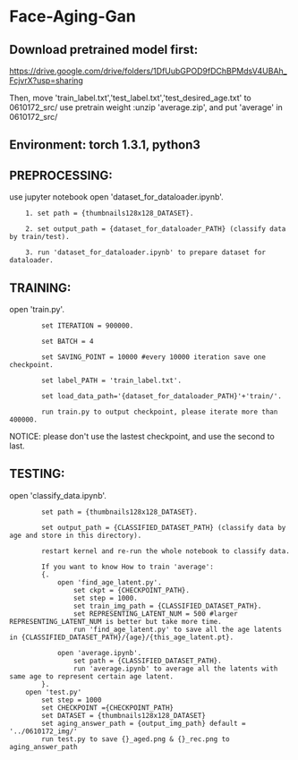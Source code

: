 # Face-Aging-Gan

## Download pretrained model first:
https://drive.google.com/drive/folders/1DfUubGPOD9fDChBPMdsV4UBAh_FcjvrX?usp=sharing

Then, move 'train_label.txt','test_label.txt','test_desired_age.txt' to 0610172_src/
use pretrain weight :unzip 'average.zip', and put 'average' in 0610172_src/

## Environment: torch 1.3.1, python3
## PREPROCESSING:
	
   use jupyter notebook
   open 'dataset_for_dataloader.ipynb'. 
   
        1. set path = {thumbnails128x128_DATASET}. 
	
        2. set output_path = {dataset_for_dataloader_PATH} (classify data by train/test). 
	
        3. run 'dataset_for_dataloader.ipynb' to prepare dataset for dataloader. 
	
            
## TRAINING:

   open 'train.py'. 
   
            set ITERATION = 900000. 
	    
            set BATCH = 4   
	    
            set SAVING_POINT = 10000 #every 10000 iteration save one checkpoint. 
	    
            set label_PATH = 'train_label.txt'. 
	    
            set load_data_path='{dataset_for_dataloader_PATH}'+'train/'. 
	    
            run train.py to output checkpoint, please iterate more than 400000. 
	    
   NOTICE: please don't use the lastest checkpoint, and use the second to last.  
   
            
## TESTING:

	
   open 'classify_data.ipynb'. 
   
            set path = {thumbnails128x128_DATASET}. 
	    
            set output_path = {CLASSIFIED_DATASET_PATH} (classify data by age and store in this directory). 
	    
            restart kernel and re-run the whole notebook to classify data. 
	    
			If you want to know How to train 'average':  
			{. 
				open 'find_age_latent.py'. 
					set ckpt = {CHECKPOINT_PATH}. 
					set step = 1000. 
					set train_img_path = {CLASSIFIED_DATASET_PATH}. 
					set REPRESENTING_LATENT_NUM = 500 #larger REPRESENTING_LATENT_NUM is better but take more time. 
					run 'find_age_latent.py' to save all the age latents in {CLASSIFIED_DATASET_PATH}/{age}/{this_age_latent.pt}. 

				open 'average.ipynb'. 
					set path = {CLASSIFIED_DATASET_PATH}. 
					run 'average.ipynb' to average all the latents with same age to represent certain age latent. 
			}. 
        open 'test.py'
            set step = 1000
            set CHECKPOINT ={CHECKPOINT_PATH}
            set DATASET = {thumbnails128x128_DATASET}
            set aging_answer_path = {output_img_path} default = '../0610172_img/'
            run test.py to save {}_aged.png & {}_rec.png to aging_answer_path
